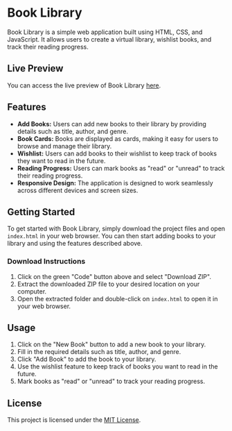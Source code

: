 # Book Library

Book Library is a simple web application built using HTML, CSS, and JavaScript. It allows users to create a virtual library, wishlist books, and track their reading progress.

## Live Preview

You can access the live preview of Book Library [here](https://spectra82.github.io/Books-Library/).

## Features

- **Add Books:** Users can add new books to their library by providing details such as title, author, and genre.
- **Book Cards:** Books are displayed as cards, making it easy for users to browse and manage their library.
- **Wishlist:** Users can add books to their wishlist to keep track of books they want to read in the future.
- **Reading Progress:** Users can mark books as "read" or "unread" to track their reading progress.
- **Responsive Design:** The application is designed to work seamlessly across different devices and screen sizes.

## Getting Started

To get started with Book Library, simply download the project files and open `index.html` in your web browser. You can then start adding books to your library and using the features described above.

### Download Instructions

1. Click on the green "Code" button above and select "Download ZIP".
2. Extract the downloaded ZIP file to your desired location on your computer.
3. Open the extracted folder and double-click on `index.html` to open it in your web browser.

## Usage

1. Click on the "New Book" button to add a new book to your library.
2. Fill in the required details such as title, author, and genre.
3. Click "Add Book" to add the book to your library.
4. Use the wishlist feature to keep track of books you want to read in the future.
5. Mark books as "read" or "unread" to track your reading progress.

## License

This project is licensed under the [MIT License](LICENSE).
